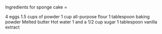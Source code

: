 Ingredients for sponge cake = 

4 eggs
1.5 cups of powder
1 cup all-purpose flour
1 tablespoon baking powder
Melted butter
Hot water
1 and a 1/2 cup sugar
1 tablespoon vanilla extract

